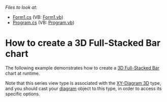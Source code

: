 <!-- default file list -->
*Files to look at*:

* [Form1.cs](./CS/3DFullStackedBarChart/Form1.cs) (VB: [Form1.vb](./VB/3DFullStackedBarChart/Form1.vb))
* [Program.cs](./CS/3DFullStackedBarChart/Program.cs) (VB: [Program.vb](./VB/3DFullStackedBarChart/Program.vb))
<!-- default file list end -->
# How to create a 3D Full-Stacked Bar chart


<p>The following example demonstrates how to create a <a href="http://devexpress.com/Help/Content.aspx?help=XtraCharts&document=CustomDocument3423.htm">3D Full-Stacked Bar</a> chart at runtime.</p><p>Note that this series view type is associated with the <a href="http://devexpress.com/Help/Content.aspx?help=XtraCharts&document=CustomDocument5909.htm">XY-Diagram 3D</a> type, and you should cast your <a href="http://devexpress.com/Help/Content.aspx?help=XtraCharts&document=CustomDocument6017.htm">diagram</a> object to this type, in order to access its specific options.</p>

<br/>



